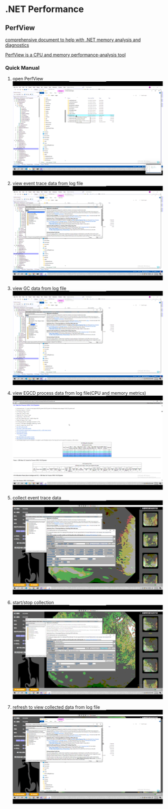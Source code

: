 # .NET Performance

## PerfView

[comprehensive document to help with .NET memory analysis and diagnostics](https://github.com/Maoni0/mem-doc)

[PerfView is a CPU and memory performance-analysis tool](https://github.com/microsoft/perfview)

### Quick Manual

1. open PerfView
![open PerfView](2.png)

2. view event trace data from log file
![view event trace data from log file](3.png)

3. view GC data from log file
![view GC data from log file](4.png)

1. view EGCD process data from log file(CPU and memory metrics)
![view EGCD process data from log file](5.png)

5. collect event trace data
![collect event trace data](8.png)

6. start/stop collection
![start/stop collection](9.png)

7. refresh to view collected data from log file
![refresh to view collected data from log file](10.png)
